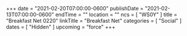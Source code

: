 +++
date = "2021-02-20T07:00:00-0600"
publishDate = "2021-02-13T07:00:00-0600"
endTime = ""
location = ""
ncs = [ "WS0Y" ]
title = "Breakfast Net 0220"
linkTitle = "Breakfast Net"
categories = [ "Social" ]
dates = [ "Hidden" ]
upcoming = "force"
+++
